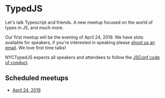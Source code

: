 # TypedJS

Let's talk Typescript and friends. A new meetup focused on the world of types in
JS, and much more.

Our first meetup will be the evening of April 24, 2019. We have slots available for
speakers, if you're interested in speaking please
[shoot us an email](mailto:me@dylanpyle.com).  We love first time talks!

NYCTypedJS expects all speakers and attendees to follow the
[JSConf code of conduct](https://jsconf.com/codeofconduct.html).

## Scheduled meetups

- [April 24, 2019](1.md)
